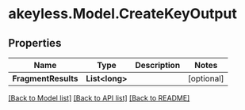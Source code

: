 # akeyless.Model.CreateKeyOutput
## Properties

Name | Type | Description | Notes
------------ | ------------- | ------------- | -------------
**FragmentResults** | **List&lt;long&gt;** |  | [optional] 

[[Back to Model list]](../README.md#documentation-for-models) [[Back to API list]](../README.md#documentation-for-api-endpoints) [[Back to README]](../README.md)

